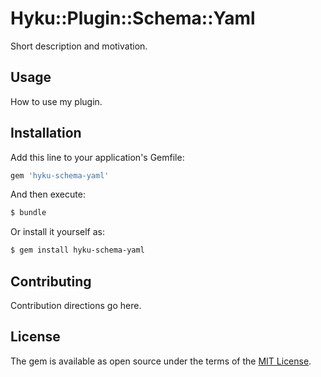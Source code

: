 # Hyku::Plugin::Schema::Yaml
Short description and motivation.

## Usage
How to use my plugin.

## Installation
Add this line to your application's Gemfile:

```ruby
gem 'hyku-schema-yaml'
```

And then execute:
```bash
$ bundle
```

Or install it yourself as:
```bash
$ gem install hyku-schema-yaml
```

## Contributing
Contribution directions go here.

## License
The gem is available as open source under the terms of the [MIT License](https://opensource.org/licenses/MIT).
